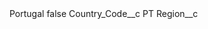 <?xml version="1.0" encoding="UTF-8"?>
<CustomMetadata xmlns="http://soap.sforce.com/2006/04/metadata" xmlns:xsi="http://www.w3.org/2001/XMLSchema-instance" xmlns:xsd="http://www.w3.org/2001/XMLSchema">
    <label>Portugal</label>
    <protected>false</protected>
    <values>
        <field>Country_Code__c</field>
        <value xsi:type="xsd:string">PT</value>
    </values>
    <values>
        <field>Region__c</field>
        <value xsi:nil="true"/>
    </values>
</CustomMetadata>

